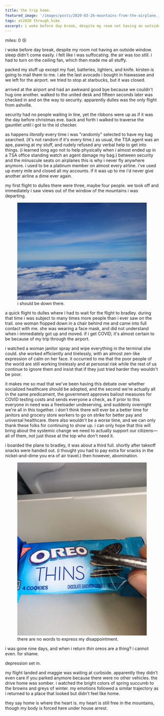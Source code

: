 ```yaml
---
title: the trip home.
featured_image: '/images/posts/2020-03-26-mountains-from-the-airplane.jpeg'
tags: at2020 through_hike
excerpt: i woke before day break, despite my room not having an outside window. sleep didn't come easily. i felt like i was suffocating.
---
```


miles: 0 :cry:

i woke before day break, despite my room not having an outside window. sleep didn't come easily. i felt like i was suffocating. the air was too still. i had to turn on the ceiling fan, which then made me all stuffy.

packed my stuff up except my fuel, batteries, lighters, and knife. kirsten is going to mail them to me. i ate the last avocado i bought in hiawassee and we left for the airport. we tried to stop at starbucks, but it was closed.

arrived at the airport and had an awkward good bye because we couldn't hug one another. walked to the united desk and fifteen seconds later was checked in and on the way to security. apparently dulles was the only flight from ashville.

security had no people waiting in line, yet the ribbons were up as if it was the day before christmas eve. back and forth i walked to traverse the gauntlet until i got to the id checker.

as happens _literally_ every time i was "randomly" selected to have my bag searched. (it's not random if it's every time.) as usual, the TSA agent was an ape, pawing at my stuff, and rudely refused any verbal help to get into things. (i learned long ago not to help physically when i almost ended up in a TSA office standing watch an agent damage my bag.) between security and the minuscule seats on airplanes this is why i never fly anywhere anymore. i used to be a platinum member on almost every airline. i've used up every mile and closed all my accounts. if it was up to me i'd never give another airline a dime ever again.

my first flight to dulles there were three, maybe four people. we took off and immediately i saw views out of the window of the mountains i was departing.

<figure>
  <img src="/images/posts/2020-03-26-mountains-from-the-airplane.jpeg" alt="mountains from the airplane" />
  <figcaption>i should be down there.</figcaption>
</figure>

a quick flight to dulles where i had to wait for the flight to bradley. during that time i was subject to many times more people than i ever saw on the trail. one woman flopped down in a chair behind me and came into full contact with me. she was wearing a face mask, and did not understand when i immediately got up and moved. if i get COVID, it's almost certain to be because of my trip through the airport.

i watched a woman janitor spray and wipe everything in the terminal she could. she worked efficiently and tirelessly, with an almost zen-like expression of calm on her face. it occurred to me that the poor people of the world are still working tirelessly and at personal risk while the rest of us continue to ignore them and insist that if they just tried harder they wouldn't be poor.

it makes me so mad that we've been having this debate over whether socialized healthcare should be adopted, and the second we're actually all in the same predicament, the government approves bailout measures for COVID testing costs and sends everyone a check, as if prior to this everyone in need was a freeloader undeserving, and suddenly overnight we're all in this together. i don't think there will ever be a better time for janitors and grocery store workers to go on strike for better pay and universal healthcare. there also wouldn't be a worse time, and we can only thank these folks for continuing to show up. i can only hope that this will bring about the systemic change we need to actually support our citizens— all of them, not just those at the top who don't need it.

i boarded the plane to bradley, it was about a third full. shortly after takeoff snacks were handed out. (i thought you had to pay extra for snacks in the nickel-and-dime you era of air travel.) then however, abomination.

<figure>
  <img src="/images/posts/2020-03-26-oreo-thins.jpeg" alt="oreo thins" />
  <figcaption>there are no words to express my disappointment.</figcaption>
</figure>

i was gone nine days, and when i return *thin* oreos are a thing? i cannot even. for shame.

depression set in.

my flight landed and maggie was waiting at curbside. apparently they didn't even care if you parked anymore because there were no other vehicles. the drive home was somber. i watched the bright colors of spring succumb to the browns and greys of winter. my emotions followed a similar trajectory as i returned to a place that looked but didn't feel like home.

they say home is where the heart is. my heart is still free in the mountains, though my body is forced here under house arrest.
